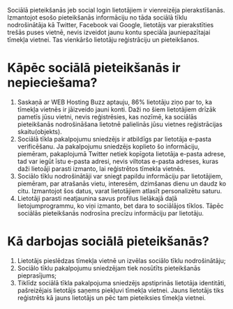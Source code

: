   Sociālā pieteikšanās jeb social login lietotājiem ir vienreizēja pierakstīšanās. Izmantojot esošo pieteikšanās informāciju no tāda sociālā tīklu nodrošinātāja kā Twitter, Facebook vai Google, lietotājs var pierakstīties trešās puses vietnē, nevis izveidot jaunu kontu speciāla jauniepazītajai tīmekļa vietnei. Tas vienkāršo lietotāju reģistrāciju un pieteikšanos. 
  # Kāpēc sociālā pieteikšanās ir nepieciešama?
1. Saskaņā ar WEB Hosting Buzz aptauju, 86% lietotāju ziņo par to, ka tīmekļa vietnēs ir jāizveido jauni konti. Daži no šiem lietotājiem drīzāk pametīs jūsu vietni, nevis reģistrēsies, kas nozīmē, ka sociālās pieteikšanās nodrošināšana lietotnē palielinās jūsu vietnes reģistrācijas skaitu(objekts). 
2. Sociālā tīkla pakalpojumu sniedzējs ir atbildīgs par lietotāja e-pasta verificēšanu. Ja pakalpojumu sniedzējs koplieto šo informāciju, piemēram, pakaplojumā Twitter netiek kopīgota lietotāja e-pasta adrese, tad var iegūt īstu e-pasta adresi, nevis viltotas e-pasta adreses, kuras daži lietoāji parasti izmanto, lai reģistrētos tīmekla vietnēs. 
3. Sociālo tīklu nodrošinātāji var sniegt papildu informāciju par lietotājiem, piemēram, par atrašanās vietu, interesēm, dzimšanas dienu un daudz ko citu. Izmantojot šos datus, varat lietotājiem atlasīt personalizētu saturu. 
4. Lietotāji parasti neatjaunina savus profilus lielākajā daļā lietojumprogrammu, ko viņi izmanto, bet dara to sociālājos tīklos. Tāpēc sociālās pieteikšanās nodrosīna precīzu informāciju par lietotāju.
# Kā darbojas sociālā pieteikšanās?
1. Lietotājs pieslēdzas tīmekļa vietnē un izvēlas sociālo tīklu nodrošinātāju;
2. Sociālo tīklu pakalpojumu sniedzējam tiek nosūtīts pieteikšanās pieprasījums;
3. Tiklīdz sociālā tīkla pakalpojuma sniedzējs apstiprinās lietotāja identitāti, pašreizējais lietotājs saņems piekļuvi tīmekļa vietnei. Jauns lietotājs tiks reģistrēts kā jauns lietotājs un pēc tam pieteiksies tīmekļa vietnei.
